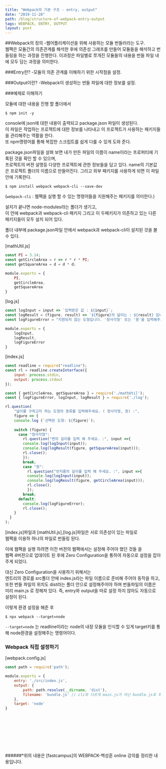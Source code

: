 ```yaml
---
title: "Webpack의 기본 구조 - entry, output"
date: "2019-11-28"
path: /blog/structure-of-webpack-entry-output
tags: WEBPACK, ENTRY, OUTPUT
layout: post
---
```

##Webpack의 정의
-웹어플리케이션을 위해 사용하는 모듈 번들러라는 도구.  
웹팩은 모듈간의 의존관계를 해석한 후에 의존성 그래프를 만들어 모듈들을 해석하고 번들링을 하는 과정을 진행한다.
이과정은 파일별로 쪼개진 모듈들의 내용을 번들 파일 내에 모두 담는 과정을 의미한다.

###Entry란?
-모듈의 의존 관계를 이해하기 위한 시작점을 설정.

###Output이란?
-Webpack이 생성하는 번들 파일에 대한 정보를 설정.

###예제로 이해하기

모듈에 대한 내용을 진행 할 폴더에서 
```shell script
$ npm init -y
```
console에 json에 대한 내용이 출력되고 package.json 파일이 생성된다.  
이 파일은 작업하는 프로젝트에 대한 정보를 나타내고 이 프로젝트가 사용하는 패키지들을 관리해주는 역활을 한다.  
또 npm명령어를 통해 복잡한 스크립트를 쉽게 다룰 수 있게 도와 준다.  

package.json파일을 살펴 보면 내가 만든 파일의 이름이 name이라는 프로퍼티에 기록된 것을 확인 할 수 있으며,  
프로젝트의 버젼 설명등 다양한 프로젝트에 관한 정보들을 담고 있다.
name의 기본값은 프로젝트 폴더의 이름으로 만들어진다. 그리고 외부 패키지를 사용하게 되면 이 파일안에 기록한다.

```shell script
$ npm install webpack webpack-cli --save-dev
```
(`webpack-cli` : 웹팩을 실행 할 수 있는 명령어들을 지원해주는 패키지를 의미한다.)

설치가 끝나면 node-modules라는 폴더가 생기고,  
이 안에 webpack과 webpack-cli 패키지 그리고 이 두패키지가 의존하고 있는 다른 패키지들이 모두 설치 되어 있다.  

폴더 내부에 package.json파일 안에서 webpack과 webpack-cli이 설치된 것을 볼 수 있다.

[mathUtil.js]
```javascript
const PI = 3.14;
const getCircleArea = r => r * r * PI;
const getSquareArea = d = d * d;

module.exports = {
    PI,
    getCircleArea,
    getSquareArea
}
```
[log.js]
```javascript
const logInput = input => `입력받은 값 : ${input}`;
const logResult = (figure, result) => `${figure}의 넓이는 : ${result} 입니다.`;
const logFigureError = "지원되지 않는 도형입니다. '정사각형' 또는 '원'을 입력해주세요. \n커맨드 라인을 종료합니다.";

module.exports = {
    logInput,
    logResult,
    logFigureError
}
```
[index.js]
```javascript
const readline = require("readline");
const rl = readline.createInterface({
    input: process.stdin,
    output: process.stdout
});

const { getCircleArea, getSquareArea } = require('./mathUtil');
const { logFigureError, logInput, logResult } = require('./log');

rl.question(
    "넓이를 구하고자 하는 도형의 종류를 입력해주세요. ( 정사각형, 원) :", 
    figure => {
    console.log (`선택된 도형: ${figure}`);
    
    switch (figure) {
      case "정사각형":
        rl.question("변의 길이를 입력 해 주세요. :", input =>{
        console.log(logInput(input));
        console.log(logResult(figure, getSquareArea(input)));
        rl.close();
        });
        break;
        case "원":
          rl.question("반지름의 길이를 입력 해 주세요. :", input =>{
          console.log(logInput(input));
          console.log(logResult(figure, getCircleArea(input)));
          rl.close();
          });
        break;
      default:
        console.log(logFigureError);
        rl.close();
    }
  }
);
```
[index.js]파일과 [mathUtil.js],[log.js]파일은 서로 의존성이 있는 파일로  
웹팩을 이용하 하나의 파일로 번들링 된다.

이에 웹팩을 실행 하려면 이전 버젼의 웹팩에서는 설정해 주어야 했던 것들 을  
웹팩 4버젼으로 업데이트 된 후에 Zero Configuration을 통하여 자동으로 설정을 잡아주게 되었다. 

대신 Zero Configuration을 사용하기 위해서는  
엔트리의 경로를 src폴더 안에 index.js라는 파일 이름으로 준비해 주어야 동작을 하고,  
또한 번들 파일의 위치도 dist라는 폴더 안으로 설정해주어야 하며 번들파일의 이름은 미리 main.js 로 정해져 있다.
즉, entry와 output을 따로 설정 하지 않아도 자동으로 설정이 된다.

이렇게 환경 설정을 해준 후
```shell script
$ npx webpack --target=node
```
`--target=node` 는 readline이라는 node의 내장 모듈을 인식할 수 있게 target키를 통해 node환경을 설정해주는 명령어이다.

### Webpack 직접 설정하기
[webpack.config.js]
```javascript
const path = require('path');

module.exports = {
    entry: './src/index.js',
    output: {
        path: path.resolve(__dirname, 'dist'),
        filename: 'bundle.js' // cli와 다르게 main.js가 아닌 bundle.js로 파일이 생성된다
    },
    target: 'node'
}
```







<br><br><br><br><br><br><br>
######*위의 내용은 [fastcampus]의 WEBPACK-백성훈 online 강의를 정리한 내용입니다. 
